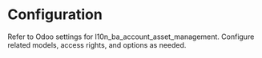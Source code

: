 # Configuration

Refer to Odoo settings for l10n_ba_account_asset_management. Configure related models, access rights, and options as needed.
